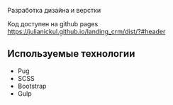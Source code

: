 Разработка дизайна и верстки

Код доступен на github pages 
https://julianickul.github.io/landing_crm/dist/?#header


## Используемые технологии
* Pug
* SCSS
* Bootstrap
* Gulp
